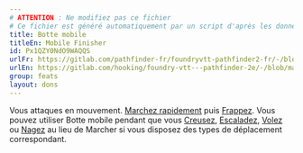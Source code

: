 ```yaml
---
# ATTENTION : Ne modifiez pas ce fichier
# Ce fichier est généré automatiquement par un script d'après les données du module Foundry VTT officiel et de sa traduction
title: Botte mobile
titleEn: Mobile Finisher
id: Px1QZY0NdO9WAQQS
urlFr: https://gitlab.com/pathfinder-fr/foundryvtt-pathfinder2-fr/-/blob/master/data/feats/Px1QZY0NdO9WAQQS.htm
urlEn: https://gitlab.com/hooking/foundry-vtt---pathfinder-2e/-/blob/master/packs/data/feats.db/mobile-finisher.json
group: feats
layout: dons
---
```

Vous attaques en mouvement. [Marchez rapidement](../actions/marcher-rapidement.md) puis [Frappez](../actions/frapper.md). Vous pouvez utiliser Botte mobile pendant que vous [Creusez](../actions/creuser.md), [Escaladez](../actions/escalader.md), [Volez](../actions/voler.md) ou [Nagez](../actions/nager.md) au lieu de Marcher si vous disposez des types de déplacement correspondant.


